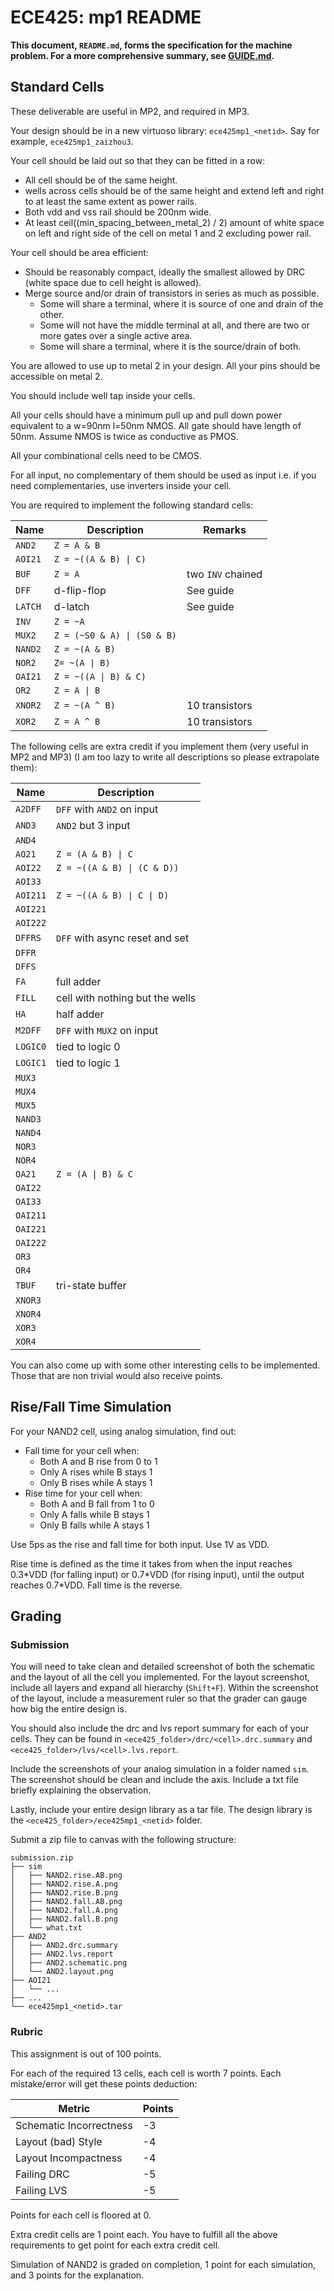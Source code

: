 # ECE425: mp1 README

**This document, `README.md`, forms the specification for the machine problem. For a more comprehensive summary, see [GUIDE.md](./GUIDE.md).**

## Standard Cells

These deliverable are useful in MP2, and required in MP3.

Your design should be in a new virtuoso library: `ece425mp1_<netid>`. Say for example, `ece425mp1_zaizhou3`.

Your cell should be laid out so that they can be fitted in a row:
- All cell should be of the same height.
- wells across cells should be of the same height and extend left and right to at least the same extent as power rails.
- Both vdd and vss rail should be 200nm wide.
- At least ceil((min_spacing_between_metal_2) / 2) amount of white space
  on left and right side of the cell on metal 1 and 2 excluding power rail.

Your cell should be area efficient:
- Should be reasonably compact, ideally the smallest allowed by DRC (white space due to cell height is allowed).
- Merge source and/or drain of transistors in series as much as possible.
  - Some will share a terminal, where it is source of one and drain of the other.
  - Some will not have the middle terminal at all, and there are two or more gates over a single active area.
  - Some will share a terminal, where it is the source/drain of both.

You are allowed to use up to metal 2 in your design. All your pins should be accessible on metal 2.

You should include well tap inside your cells.

All your cells should have a minimum pull up and pull down power equivalent to a w=90nm l=50nm NMOS.
All gate should have length of 50nm. Assume NMOS is twice as conductive as PMOS.

All your combinational cells need to be CMOS.

For all input, no complementary of them should be used as input
i.e. if you need complementaries, use inverters inside your cell.

You are required to implement the following standard cells:

| Name      | Description | Remarks |
|---|---|---|
|`AND2`     | `Z = A & B`                       | |
|`AOI21`    | `Z = ~((A & B) \| C)`             | |
|`BUF`      | `Z = A`                           | two `INV` chained |
|`DFF`      | d-flip-flop                       | See guide |
|`LATCH`    | d-latch                           | See guide |
|`INV`      | `Z = ~A`                          | |
|`MUX2`     | `Z = (~S0 & A) \| (S0 & B)`       | |
|`NAND2`    | `Z = ~(A & B)`                    | |
|`NOR2`     | `Z= ~(A \| B)`                    | |
|`OAI21`    | `Z = ~((A \| B) & C)`             | |
|`OR2`      | `Z = A \| B`                      | |
|`XNOR2`    | `Z = ~(A ^ B)`                    | 10 transistors |
|`XOR2`     | `Z = A ^ B`                       | 10 transistors |

The following cells are extra credit if you implement them (very useful in MP2 and MP3)
(I am too lazy to write all descriptions so please extrapolate them):

| Name      | Description |
|---|---|
|`A2DFF`    | `DFF` with `AND2` on input        |
|`AND3`     | `AND2` but 3 input                |
|`AND4`     |                                   |
|`AO21`     | `Z = (A & B) \| C`                |
|`AOI22`    | `Z = ~((A & B) \| (C & D))`       |
|`AOI33`    |                                   |
|`AOI211`   | `Z = ~((A & B) \| C \| D)`        |
|`AOI221`   |                                   |
|`AOI222`   |                                   |
|`DFFRS`    | `DFF` with async reset and set    |
|`DFFR`     |                                   |
|`DFFS`     |                                   |
|`FA`       | full adder                        |
|`FILL`     | cell with nothing but the wells   |
|`HA`       | half adder                        |
|`M2DFF`    | `DFF` with `MUX2` on input        |
|`LOGIC0`   | tied to logic 0                   |
|`LOGIC1`   | tied to logic 1                   |
|`MUX3`     |                                   |
|`MUX4`     |                                   |
|`MUX5`     |                                   |
|`NAND3`    |                                   |
|`NAND4`    |                                   |
|`NOR3`     |                                   |
|`NOR4`     |                                   |
|`OA21`     | `Z = (A \| B) & C`                |
|`OAI22`    |                                   |
|`OAI33`    |                                   |
|`OAI211`   |                                   |
|`OAI221`   |                                   |
|`OAI222`   |                                   |
|`OR3`      |                                   |
|`OR4`      |                                   |
|`TBUF`     | tri-state buffer                  |
|`XNOR3`    |                                   |
|`XNOR4`    |                                   |
|`XOR3`     |                                   |
|`XOR4`     |                                   |

You can also come up with some other interesting cells to be implemented. Those that are non trivial would also receive points.

## Rise/Fall Time Simulation

For your NAND2 cell, using analog simulation, find out:
- Fall time for your cell when:
  - Both A and B rise from 0 to 1
  - Only A rises while B stays 1
  - Only B rises while A stays 1
- Rise time for your cell when:
  - Both A and B fall from 1 to 0
  - Only A falls while B stays 1
  - Only B falls while A stays 1

Use 5ps as the rise and fall time for both input. Use 1V as VDD.

Rise time is defined as the time it takes from when the input reaches 0.3\*VDD (for falling input) or 0.7\*VDD (for rising input),
until the output reaches 0.7\*VDD.
Fall time is the reverse.

## Grading

### Submission

You will need to take clean and detailed screenshot of both the schematic and the layout of all the cell you implemented.
For the layout screenshot, include all layers and expand all hierarchy (`Shift+F`).
Within the screenshot of the layout, include a measurement ruler so that the grader can gauge how big the entire design is.

You should also include the drc and lvs report summary for each of your cells. They can be found in `<ece425_folder>/drc/<cell>.drc.summary`
and `<ece425_folder>/lvs/<cell>.lvs.report`.

Include the screenshots of your analog simulation in a folder named `sim`. The screenshot should be clean and include the axis.
Include a txt file briefly explaining the observation.

Lastly, include your entire design library as a tar file. The design library is the `<ece425_folder>/ece425mp1_<netid>` folder.

Submit a zip file to canvas with the following structure:

```
submission.zip
├── sim
│   ├── NAND2.rise.AB.png
│   ├── NAND2.rise.A.png
│   ├── NAND2.rise.B.png
│   ├── NAND2.fall.AB.png
│   ├── NAND2.fall.A.png
│   ├── NAND2.fall.B.png
│   └── what.txt
├── AND2
│   ├── AND2.drc.summary
│   ├── AND2.lvs.report
│   ├── AND2.schematic.png
│   └── AND2.layout.png
├── AOI21
│   └── ...
├── ...
└── ece425mp1_<netid>.tar
```

### Rubric

This assignment is out of 100 points.

For each of the required 13 cells, each cell is worth 7 points.
Each mistake/error will get these points deduction:

| Metric                   | Points |
|---|---|
| Schematic Incorrectness  | -3     |
| Layout (bad) Style       | -4     |
| Layout Incompactness     | -4     |
| Failing DRC              | -5     |
| Failing LVS              | -5     |

Points for each cell is floored at 0.

Extra credit cells are 1 point each.
You have to fulfill all the above requirements to get point for each extra credit cell.

Simulation of NAND2 is graded on completion, 1 point for each simulation, and 3 points for the explanation. 
